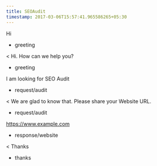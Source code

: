```yaml
---
title: SEOAudit
timestamp: 2017-03-06T15:57:41.965586265+05:30
---
```


Hi
* greeting

< Hi. How can we help you?
* greeting

I am looking for SEO Audit
* request/audit

< We are glad to know that. Please share your Website URL.
* request/audit

https://www.example.com
* response/website

< Thanks
* thanks
